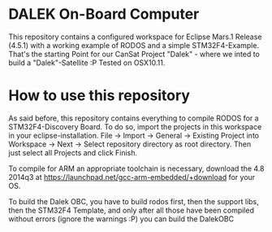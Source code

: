 # DALEK On-Board Computer

This repository contains a configured workspace for Eclipse Mars.1 Release (4.5.1) with a working example of RODOS and a simple STM32F4-Example.
That's the starting Point for our CanSat Project "Dalek" - where we inted to build a "Dalek"-Satellite :P
Tested on OSX10.11.

# How to use this repository
As said before, this repository contains everything to compile RODOS for a STM32F4-Discovery Board. To do so, import the projects in this workspace in your
eclipse-installation. File -> Import -> General -> Existing Project into Workspace -> Next -> Select repository directory as root directory.
Then just select all Projects and click Finish.

To compile for ARM an appropriate toolchain is necessary, download the 4.8 2014q3 at https://launchpad.net/gcc-arm-embedded/+download for your OS.


To build the Dalek OBC, you have to build rodos first, then the support libs, then the STM32F4 Template, and only after all those have been compiled without errors (ignore the warnings :P)
you can build the DalekOBC 
